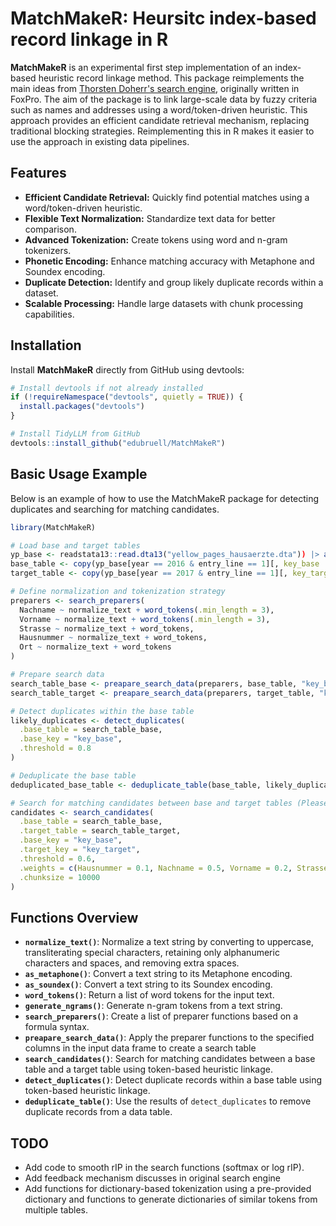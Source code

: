 # MatchMakeR: Heursitc index-based record linkage in R

**MatchMakeR** is an experimental first step implementation of an index-based heuristic record linkage method. This package reimplements the main ideas from [Thorsten Doherr's search engine](https://github.com/ThorstenDoherr/searchengine/), originally written in FoxPro. The aim of the package is to link large-scale data by fuzzy criteria such as names and addresses using a word/token-driven heuristic. This approach provides an efficient candidate retrieval mechanism, replacing traditional blocking strategies. Reimplementing this in R makes it easier to use the approach in existing data pipelines. 

## Features

- **Efficient Candidate Retrieval:** Quickly find potential matches using a word/token-driven heuristic.
- **Flexible Text Normalization:** Standardize text data for better comparison.
- **Advanced Tokenization:** Create tokens using word and n-gram tokenizers.
- **Phonetic Encoding:** Enhance matching accuracy with Metaphone and Soundex encoding.
- **Duplicate Detection:** Identify and group likely duplicate records within a dataset.
- **Scalable Processing:** Handle large datasets with chunk processing capabilities.

## Installation


Install **MatchMakeR** directly from GitHub using devtools:

```R
# Install devtools if not already installed
if (!requireNamespace("devtools", quietly = TRUE)) {
  install.packages("devtools")
}

# Install TidyLLM from GitHub
devtools::install_github("edubruell/MatchMakeR")
```
## Basic Usage Example

Below is an example of how to use the MatchMakeR package for detecting duplicates and searching for matching candidates.
```R
library(MatchMakeR)

# Load base and target tables
yp_base <- readstata13::read.dta13("yellow_pages_hausaerzte.dta")) |> as.data.table()
base_table <- copy(yp_base[year == 2016 & entry_line == 1][, key_base := entry])
target_table <- copy(yp_base[year == 2017 & entry_line == 1][, key_target := entry])

# Define normalization and tokenization strategy
preparers <- search_preparers(
  Nachname ~ normalize_text + word_tokens(.min_length = 3),
  Vorname ~ normalize_text + word_tokens(.min_length = 3),
  Strasse ~ normalize_text + word_tokens,
  Hausnummer ~ normalize_text + word_tokens,
  Ort ~ normalize_text + word_tokens
)

# Prepare search data
search_table_base <- preapare_search_data(preparers, base_table, "key_base")
search_table_target <- preapare_search_data(preparers, target_table, "key_target")

# Detect duplicates within the base table
likely_duplicates <- detect_duplicates(
  .base_table = search_table_base,
  .base_key = "key_base",
  .threshold = 0.8
)

# Deduplicate the base table
deduplicated_base_table <- deduplicate_table(base_table, likely_duplicates, "key_base")

# Search for matching candidates between base and target tables (Please deduplicate and inspect before doing this)
candidates <- search_candidates(
  .base_table = search_table_base,
  .target_table = search_table_target,
  .base_key = "key_base",
  .target_key = "key_target",
  .threshold = 0.6,
  .weights = c(Hausnummer = 0.1, Nachname = 0.5, Vorname = 0.2, Strasse = 0.1, Ort = 0.1),
  .chunksize = 10000
)

```
## Functions Overview

- **`normalize_text()`**: Normalize a text string by converting to uppercase, transliterating special characters, retaining only alphanumeric characters and spaces, and removing extra spaces.
- **`as_metaphone()`**: Convert a text string to its Metaphone encoding.
- **`as_soundex()`**: Convert a text string to its Soundex encoding.
- **`word_tokens()`**: Return a list of word tokens for the input text.
- **`generate_ngrams()`**: Generate n-gram tokens from a text string.
- **`search_preparers()`**: Create a list of preparer functions based on a formula syntax.
- **`preapare_search_data()`**: Apply the preparer functions to the specified columns in the input data frame to create a search table
- **`search_candidates()`**: Search for matching candidates between a base table and a target table using token-based heuristic linkage.
- **`detect_duplicates()`**: Detect duplicate records within a base table using token-based heuristic linkage.
- **`deduplicate_table()`**: Use the results of `detect_duplicates` to remove duplicate records from a data table.

## TODO

- Add code to smooth rIP in the search functions (softmax or log rIP).
- Add feedback mechanism discusses in original search engine
- Add functions for dictionary-based tokenization using a pre-provided dictionary and functions to generate dictionaries of similar tokens from multiple tables.























